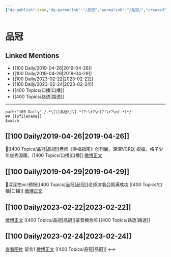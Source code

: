 ```yaml
---
{"dg-publish":true,"dg-permalink":"/品冠","permalink":"/品冠/","created":"2023-02-25T18:18:37.000+08:00","updated":"2023-04-10T17:20:41.000+08:00"}
---
```


# 品冠

## Linked Mentions
- [[100 Daily/2019-04-26\|2019-04-26]]
- [[100 Daily/2019-04-29\|2019-04-29]]
- [[100 Daily/2023-02-22\|2023-02-22]]
- [[100 Daily/2023-02-24\|2023-02-24]]
- [[400 Topics/口播\|口播]]
- [[400 Topics/路透\|路透]]


---

```expander
path:"100 Daily" /.*\[\[品冠\]\].*(?:\r?\n(?!\r?\n).*)*/
## [[$filename]]
$match
```
## [[100 Daily/2019-04-26\|2019-04-26]]
🌿[[400 Topics/品冠\|品冠]]老师《幸福指南》创刊展，深深VCR送
祝福，格子少年俊秀温暖。[[400 Topics/口播\|口播]]
[微博正文](https://m.weibo.cn/6466290670/4365384775518843)
## [[100 Daily/2019-04-29\|2019-04-29]]
🐰深深拍vcr预祝[[400 Topics/品冠\|品冠]]老师演唱会圆满成功 [[400 Topics/口播\|口播]]
[微博正文](https://m.weibo.cn/6466290670/4366546107255066)

## [[100 Daily/2023-02-22\|2023-02-22]]
[微博正文](https://weibo.com/detail/4872005382046362) [[400 Topics/品冠\|品冠]]录音棚合照 ​​​[[400 Topics/路透\|路透]]

## [[100 Daily/2023-02-24\|2023-02-24]]
[查看图片](https://wx4.sinaimg.cn/large/0088n2Pggy1hbey0nok8zj30yi0793yw.jpg) 留言1 [微博正文](https://weibo.com/1394523250/4872005382046362) [[400 Topics/品冠\|品冠]]
<-->